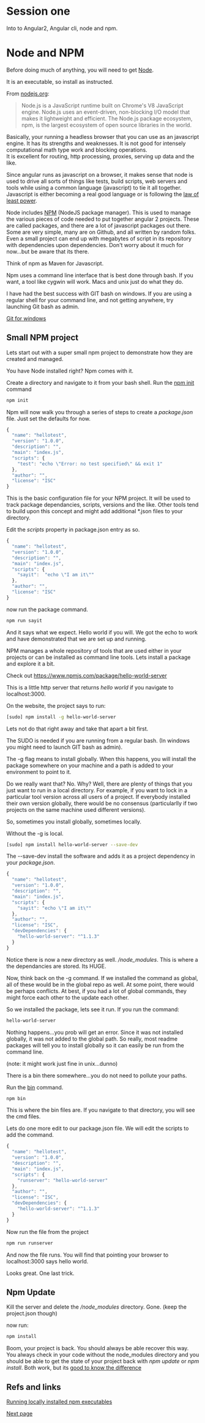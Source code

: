 
# Session one

Into to Angular2, Angular cli, node and npm.

# Node and NPM

Before doing much of anything, you will need to get [Node](https://nodejs.org/en/).

It is an executable, so install as instructed.

From [nodejs.org](https://nodejs.org/en/):

> Node.js is a JavaScript runtime built on Chrome's V8 JavaScript engine. Node.js uses an event-driven, non-blocking I/O model that makes it lightweight and efficient. The Node.js package ecosystem, npm, is the largest ecosystem of open source libraries in the world.

Basically, your running a headless browser that you can use as an javascript engine. 
It has its strengths and weaknesses. 
It is not good for intensely computational math type work and blocking operations.  
It is excellent for routing, http processing, proxies, serving up data and the like.  

Since angular runs as javascript on a browser, it makes sense that node is used to drive all sorts of things like tests, build scripts, web servers and tools while
using a common language (javascript) to tie it all together. Javascript is either becoming a real good language or is following the [law of least power](https://www.w3.org/2001/tag/doc/leastPower.html).


Node includes [NPM](https://docs.npmjs.com/cli/) (NodeJS package manager). This is used to manage the various pieces of code needed to put together angular 2 projects.
These are called packages, and there are a lot of javascript packages out there. Some are very simple, many are on Github, and all written by random folks.
Even a small project can end up with megabytes of script in its repository with dependencies upon dependencies.  Don't worry
about it much for now...but be aware that its there.

Think of npm as Maven for Javascript.

Npm uses a command line interface that is best done through bash. If you want, a tool like cygwin will work. Macs and unix just do what they do.

I have had the best success with GIT bash on windows. If you are using a regular shell for your command line, and not getting anywhere, try launching Git bash as admin. 

[Git for windows](https://git-for-windows.github.io/)


## Small NPM project

Lets start out with a super small npm project to demonstrate how they are created and managed.  

You have Node installed right?  Npm comes with it.

Create a directory and navigate to it from your bash shell. Run the [npm init](https://docs.npmjs.com/cli/init) command

```bash
npm init
```

Npm will now walk you through a series of steps to create a _package.json_ file. Just set the defaults for now.

```javascript
{
  "name": "hellotest",
  "version": "1.0.0",
  "description": "",
  "main": "index.js",
  "scripts": {
    "test": "echo \"Error: no test specified\" && exit 1"
  },
  "author": "",
  "license": "ISC"
}
```

This is the basic configuration file for your NPM project.  It will be used to track package dependancies, scripts, versions and the like.
Other tools tend to build upon this concept and might add additional *.json files to your directory.

Edit the _scripts_ property in package.json entry as so.


```javascript
{
  "name": "hellotest",
  "version": "1.0.0",
  "description": "",
  "main": "index.js",
  "scripts": {
    "sayit":  "echo \"I am it\""
  },
  "author": "",
  "license": "ISC"
}
```

now run the package command.

```bash
npm run sayit
```

And it says what we expect. Hello world if you will. We got the echo to work and have demonstrated that we are set up and running.

NPM manages a whole repository of tools that are used either in your projects or can be installed as command line tools. Lets install
a package and explore it a bit.

Check out 
https://www.npmjs.com/package/hello-world-server

This is a little http server that returns _hello world_ if you navigate to localhost:3000.

On the website, the project says to run: 

```bash
[sudo] npm install -g hello-world-server
```

Lets not do that right away and take that apart a bit first.

The SUDO is needed if you are running from a regular bash. (In windows you might need to launch GIT bash as admin).

The -g flag means to install globally.  When this happens, you will install the package somewhere
on your machine and a path is added to your environment to point to it.

Do we really want that? No.
Why? Well, there are plenty of things that you just want to run in a local directory.
For example, if you want to lock in a particular tool version across all users of a project. If everybody
installed their own version globally, there would be no consensus (particularlly if two projects on the same machine
used different versions).  

So, sometimes you install globally, sometimes locally.

Without the -g is local. 
```bash
[sudo] npm install hello-world-server --save-dev
```

The --save-dev install the software and adds it as a project dependency in your _package.json_.

```js
{
  "name": "hellotest",
  "version": "1.0.0",
  "description": "",
  "main": "index.js",
  "scripts": {
    "sayit": "echo \"I am it\""
  },
  "author": "",
  "license": "ISC",
  "devDependencies": {
    "hello-world-server": "^1.1.3"
  }
}
```

Notice there is now a new directory as well. */node_modules*.  This is where a the dependancies are stored.  Its HUGE.

Now, think back on the -g command. If we installed the command as global, all of these would be in the global repo as well.
At some point, there would be perhaps conflicts.  At best, if you had a lot of global commands, they might force each other to the update each other.

So we installed the package, lets see it run.
If you run the command:

```bash
hello-world-server
```

Nothing happens...you prob will get an error. Since it was not installed globally, it was not added to 
the global path. So really, most readme packages will tell you to install globally so it can easily be
run from the command line.

(note: it might work just fine in unix...dunno)

There is a bin there somewhere...you do not need to pollute your paths.

Run the [bin](https://docs.npmjs.com/cli/bin) command.

```bash
npm bin
```

This is where the bin files are.  If you navigate to that directory, you will see the cmd files.

Lets do one more edit to our package.json file. We will edit the scripts to add the command.

```js
{
  "name": "hellotest",
  "version": "1.0.0",
  "description": "",
  "main": "index.js",
  "scripts": {
    "runserver": "hello-world-server"
  },
  "author": "",
  "license": "ISC",
  "devDependencies": {
    "hello-world-server": "^1.1.3"
  }
}
```

Now run the file from the project

```bash
npm run runserver
```

And now the file runs. You will find that pointing your browser to localhost:3000 says hello world.

Looks great.  One last trick.

## Npm Update

Kill the server and delete the _/node_modules_ directory.  Gone. (keep the project.json though)

now run:

```bash
npm install
```

Boom, your project is back. You should always be able recover this way. 
You always check in your code without the node_modules directory and you should be able to get the state of your
project back with _npm update_ or _npm install_.  Both work, but its [good to know the difference](http://stackoverflow.com/questions/12478679/npm-install-vs-update-whats-the-difference)


## Refs and links

[Running locally installed npm executables](http://www.2ality.com/2016/01/locally-installed-npm-executables.html)


[Next page](page2.md)









 